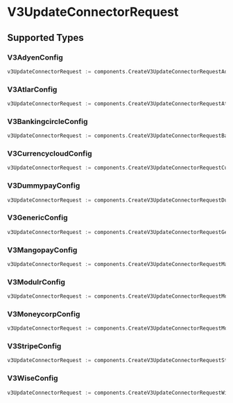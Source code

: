 # V3UpdateConnectorRequest


## Supported Types

### V3AdyenConfig

```go
v3UpdateConnectorRequest := components.CreateV3UpdateConnectorRequestAdyen(components.V3AdyenConfig{/* values here */})
```

### V3AtlarConfig

```go
v3UpdateConnectorRequest := components.CreateV3UpdateConnectorRequestAtlar(components.V3AtlarConfig{/* values here */})
```

### V3BankingcircleConfig

```go
v3UpdateConnectorRequest := components.CreateV3UpdateConnectorRequestBankingcircle(components.V3BankingcircleConfig{/* values here */})
```

### V3CurrencycloudConfig

```go
v3UpdateConnectorRequest := components.CreateV3UpdateConnectorRequestCurrencycloud(components.V3CurrencycloudConfig{/* values here */})
```

### V3DummypayConfig

```go
v3UpdateConnectorRequest := components.CreateV3UpdateConnectorRequestDummypay(components.V3DummypayConfig{/* values here */})
```

### V3GenericConfig

```go
v3UpdateConnectorRequest := components.CreateV3UpdateConnectorRequestGeneric(components.V3GenericConfig{/* values here */})
```

### V3MangopayConfig

```go
v3UpdateConnectorRequest := components.CreateV3UpdateConnectorRequestMangopay(components.V3MangopayConfig{/* values here */})
```

### V3ModulrConfig

```go
v3UpdateConnectorRequest := components.CreateV3UpdateConnectorRequestModulr(components.V3ModulrConfig{/* values here */})
```

### V3MoneycorpConfig

```go
v3UpdateConnectorRequest := components.CreateV3UpdateConnectorRequestMoneycorp(components.V3MoneycorpConfig{/* values here */})
```

### V3StripeConfig

```go
v3UpdateConnectorRequest := components.CreateV3UpdateConnectorRequestStripe(components.V3StripeConfig{/* values here */})
```

### V3WiseConfig

```go
v3UpdateConnectorRequest := components.CreateV3UpdateConnectorRequestWise(components.V3WiseConfig{/* values here */})
```

